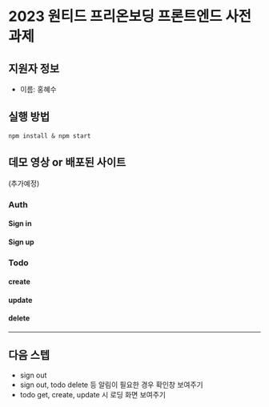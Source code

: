 # 2023 원티드 프리온보딩 프론트엔드 사전 과제

## 지원자 정보

- 이름: 홍혜수

## 실행 방법

```shell
npm install & npm start
```

## 데모 영상 or 배포된 사이트

(추가예정)

### Auth

#### Sign in

#### Sign up

### Todo

#### create

#### update

#### delete

---

## 다음 스텝

- sign out
- sign out, todo delete 등 알림이 필요한 경우 확인창 보여주기
- todo get, create, update 시 로딩 화면 보여주기
